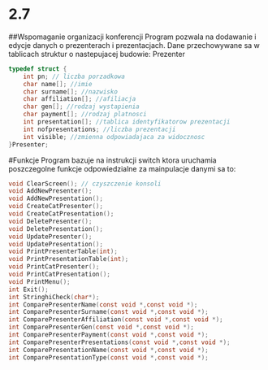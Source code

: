 # 2.7
##Wspomaganie organizacji konferencji
Program pozwala na dodawanie i edycje danych o prezenterach i prezentacjach. Dane przechowywane sa w tablicach struktur o nastepujacej budowie:
Prezenter
```C
typedef struct {
	int pn; // liczba porzadkowa
	char name[]; //imie
	char surname[]; //nazwisko
	char affiliation[]; //afiliacja
	char gen[]; //rodzaj wystapienia
	char payment[]; //rodzaj platnosci
	int presentation[]; //tablica identyfikatorow prezentacji
	int nofpresentations; //liczba prezentacji
	int visible; //zmienna odpowiadajaca za widocznosc 
}Presenter; 
```
#Funkcje 
Program bazuje na instrukcji switch ktora uruchamia poszczegolne funkcje odpowiedzialne za mainpulacje danymi sa to:
```C
void ClearScreen(); // czyszczenie konsoli
void AddNewPresenter(); 
void AddNewPresentation(); 
void CreateCatPresenter(); 
void CreateCatPresentation(); 
void DeletePresenter(); 
void DeletePresentation(); 
void UpdatePresenter(); 
void UpdatePresentation();
void PrintPresenterTable(int); 
void PrintPresentationTable(int);
void PrintCatPresenter(); 
void PrintCatPresentation();  
void PrintMenu(); 
int Exit(); 
int StringhiCheck(char*); 
int ComparePresenterName(const void *,const void *); 
int ComparePresenterSurname(const void *,const void *); 
int ComparePresenterAffiliation(const void *,const void *); 
int ComparePresenterGen(const void *,const void *); 
int ComparePresenterPayment(const void *,const void *); 
int ComparePresenterPresentations(const void *,const void *); 
int ComparePresentationName(const void *,const void *); 
int ComparePresentationType(const void *,const void *); 
```
